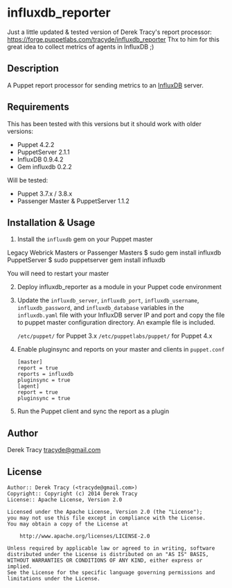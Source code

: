 influxdb_reporter
==============

Just a little updated & tested version of Derek Tracy's report processor: https://forge.puppetlabs.com/tracyde/influxdb_reporter
Thx to him for this great idea to collect metrics of agents in InfluxDB ;)

Description
-----------

A Puppet report processor for sending metrics to an [InfluxDB](http://influxdb.com/) server.

Requirements
------------

This has been tested with this versions but it should work with older versions:

* Puppet 4.2.2
* PuppetServer 2.1.1
* InfluxDB 0.9.4.2
* Gem influxdb 0.2.2

Will be tested: 

* Puppet 3.7.x / 3.8.x
* Passenger Master & PuppetServer 1.1.2

Installation & Usage
--------------------

1.  Install the `influxdb` gem on your Puppet master

  Legacy Webrick Masters or Passenger Masters
        $ sudo gem install influxdb 
  PuppetServer
        $ sudo puppetserver gem install influxdb

You will need to restart your master

2.  Deploy influxdb_reporter as a module in your Puppet code environment

3.  Update the `influxdb_server`, `influxdb_port`, `influxdb_username`, `influxdb_password`, 
    and `influxdb_database` variables in the `influxdb.yaml` file with your InfluxDB server 
    IP and port and copy the file to puppet master configuration directory. An example file is included.

    `/etc/puppet/` for Puppet 3.x
    `/etc/puppetlabs/puppet/` for Puppet 4.x

4.  Enable pluginsync and reports on your master and clients in `puppet.conf`

        [master]
        report = true
        reports = influxdb
        pluginsync = true
        [agent]
        report = true
        pluginsync = true

5.  Run the Puppet client and sync the report as a plugin

Author
------

Derek Tracy <tracyde@gmail.com>

License
-------

    Author:: Derek Tracy (<tracyde@gmail.com>)
    Copyright:: Copyright (c) 2014 Derek Tracy
    License:: Apache License, Version 2.0

    Licensed under the Apache License, Version 2.0 (the "License");
    you may not use this file except in compliance with the License.
    You may obtain a copy of the License at

        http://www.apache.org/licenses/LICENSE-2.0

    Unless required by applicable law or agreed to in writing, software
    distributed under the License is distributed on an "AS IS" BASIS,
    WITHOUT WARRANTIES OR CONDITIONS OF ANY KIND, either express or implied.
    See the License for the specific language governing permissions and
    limitations under the License.
